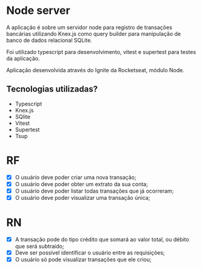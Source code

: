 # Node server

A aplicação é sobre um servidor node para registro de transações bancárias utilizando Knex.js como query builder para manipulação de banco de dados relacional SQLite. 

Foi utilizado typescript para desenvolvimento, vitest e supertest para testes da aplicação.

Aplicação desenvolvida através do Ignite da Rocketseat, módulo Node.

## Tecnologias utilizadas?

- Typescript
- Knex.js
- SQlite
- Vitest
- Supertest
- Tsup

# RF

- [x] O usuário deve poder criar uma nova transação;
- [x] O usuário deve poder obter um extrato da sua conta;
- [x] O usuário deve poder listar todas transações que já ocorreram;
- [x] O usuário deve poder visualizar uma transação única;

# RN

- [x] A transação pode do tipo crédito que somará ao valor total, ou débito que será subtraído;
- [x] Deve ser possível identificar o usuário entre as requisições;
- [x] O usuário só pode visualizar transações que ele criou;
